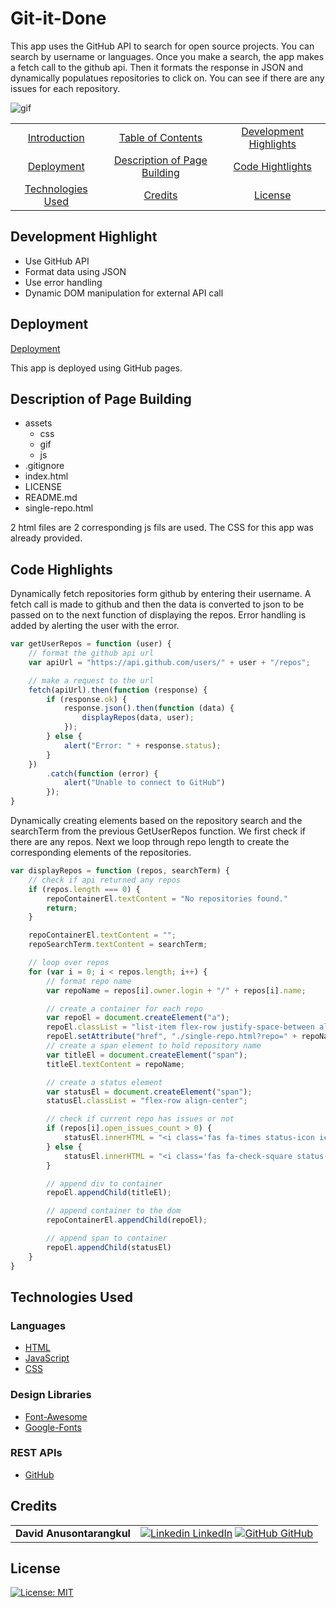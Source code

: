 # Git-it-Done

This app uses the GitHub API to search for open source projects. You can search by username or languages. Once you make a search, the app makes a fetch call to the github api. Then it formats the response in JSON and dynamically populatues repositories to click on. You can see if there are any issues for each repository.

![gif](./assets/gif/gif.gif)

|                                         |                                                               |                                                   |
| :-------------------------------------: | :-----------------------------------------------------------: | :-----------------------------------------------: |
|      [Introduction](#git-it-done)       |            [Table of Contents](#table-of-contents)            | [Development Highlights](#development-highlights) |
|         [Deployment](#deployed)         | [Description of Page Building](#Description-of-Page-Building) |       [Code Hightlights](#code-highlights)        |
| [Technologies Used](#Technologies-Used) |                      [Credits](#Credits)                      |                [License](#License)                |

## Development Highlight

- Use GitHub API
- Format data using JSON
- Use error handling
- Dynamic DOM manipulation for external API call

## Deployment

[Deployment](https://anusontarangkul.github.io/git-it-done/)

This app is deployed using GitHub pages.

## Description of Page Building

- assets
  - css
  - gif
  - js
- .gitignore
- index.html
- LICENSE
- README.md
- single-repo.html

2 html files are 2 corresponding js fils are used. The CSS for this app was already provided.

## Code Highlights

Dynamically fetch repositories form github by entering their username. A fetch call is made to github and then the data is converted to json to be passed on to the next function of displaying the repos. Error handling is added by alerting the user with the error.

```JavaScript
var getUserRepos = function (user) {
    // format the github api url
    var apiUrl = "https://api.github.com/users/" + user + "/repos";

    // make a request to the url
    fetch(apiUrl).then(function (response) {
        if (response.ok) {
            response.json().then(function (data) {
                displayRepos(data, user);
            });
        } else {
            alert("Error: " + response.status);
        }
    })
        .catch(function (error) {
            alert("Unable to connect to GitHub")
        });
}
```

Dynamically creating elements based on the repository search and the searchTerm from the previous GetUserRepos function. We first check if there are any repos. Next we loop through repo length to create the corresponding elements of the repositories.

```JavaScript
var displayRepos = function (repos, searchTerm) {
    // check if api returned any repos
    if (repos.length === 0) {
        repoContainerEl.textContent = "No repositories found."
        return;
    }

    repoContainerEl.textContent = "";
    repoSearchTerm.textContent = searchTerm;

    // loop over repos
    for (var i = 0; i < repos.length; i++) {
        // format repo name
        var repoName = repos[i].owner.login + "/" + repos[i].name;

        // create a container for each repo
        var repoEl = document.createElement("a");
        repoEl.classList = "list-item flex-row justify-space-between align-center";
        repoEl.setAttribute("href", "./single-repo.html?repo=" + repoName);
        // create a span element to hold repository name
        var titleEl = document.createElement("span");
        titleEl.textContent = repoName;

        // create a status element
        var statusEl = document.createElement("span");
        statusEl.classList = "flex-row align-center";

        // check if current repo has issues or not
        if (repos[i].open_issues_count > 0) {
            statusEl.innerHTML = "<i class='fas fa-times status-icon icon-danger'></i>" + repos[i].open_issues_count + " issue(s)";
        } else {
            statusEl.innerHTML = "<i class='fas fa-check-square status-icon icon-success'></i>";
        }

        // append div to container
        repoEl.appendChild(titleEl);

        // append container to the dom
        repoContainerEl.appendChild(repoEl);

        // append span to container
        repoEl.appendChild(statusEl)
    }
}
```

## Technologies Used

### Languages

- [HTML](https://www.w3schools.com/html/)
- [JavaScript](https://www.javascript.com/)
- [CSS](https://www.w3schools.com/css/)

### Design Libraries

- [Font-Awesome](https://fontawesome.com/)
- [Google-Fonts](https://fonts.google.com/)

### REST APIs

- [GitHub](https://docs.github.com/en/rest)

## Credits

|                           |                                                                                                                                                                                                       |
| ------------------------- | ----------------------------------------------------------------------------------------------------------------------------------------------------------------------------------------------------- |
| **David Anusontarangkul** | [![Linkedin](https://i.stack.imgur.com/gVE0j.png) LinkedIn](https://www.linkedin.com/in/anusontarangkul/) [![GitHub](https://i.stack.imgur.com/tskMh.png) GitHub](https://github.com/anusontarangkul) |

## License

[![License: MIT](https://img.shields.io/badge/License-MIT-yellow.svg)](https://opensource.org/licenses/MIT)
